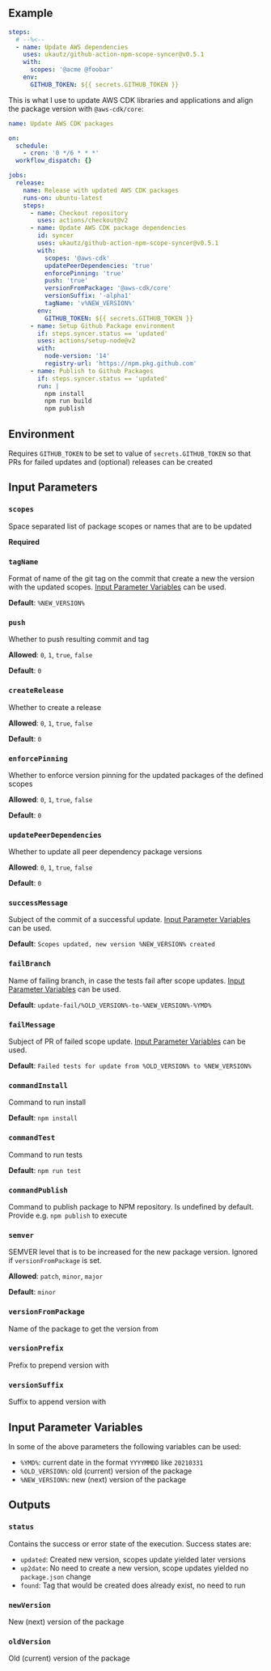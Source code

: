 ## Example

```yaml
steps:
  # --%<--
  - name: Update AWS dependencies
    uses: ukautz/github-action-npm-scope-syncer@v0.5.1
    with:
      scopes: '@acme @foobar'
    env:
      GITHUB_TOKEN: ${{ secrets.GITHUB_TOKEN }}
```

This is what I use to update AWS CDK libraries and applications and align the package version with `@aws-cdk/core`:

```yaml
name: Update AWS CDK packages

on:
  schedule:
    - cron: '0 */6 * * *'
  workflow_dispatch: {}

jobs:
  release:
    name: Release with updated AWS CDK packages
    runs-on: ubuntu-latest
    steps:
      - name: Checkout repository
        uses: actions/checkout@v2
      - name: Update AWS CDK package dependencies
        id: syncer
        uses: ukautz/github-action-npm-scope-syncer@v0.5.1
        with:
          scopes: '@aws-cdk'
          updatePeerDependencies: 'true'
          enforcePinning: 'true'
          push: 'true'
          versionFromPackage: '@aws-cdk/core'
          versionSuffix: '-alpha1'
          tagName: 'v%NEW_VERSION%'
        env:
          GITHUB_TOKEN: ${{ secrets.GITHUB_TOKEN }}
      - name: Setup Github Package environment
        if: steps.syncer.status == 'updated'
        uses: actions/setup-node@v2
        with:
          node-version: '14'
          registry-url: 'https://npm.pkg.github.com'
      - name: Publish to Github Packages
        if: steps.syncer.status == 'updated'
        run: |
          npm install
          npm run build
          npm publish
```

## Environment

Requires `GITHUB_TOKEN` to be set to value of `secrets.GITHUB_TOKEN` so that PRs for failed updates and (optional) releases can be created

## Input Parameters

### `scopes`

Space separated list of package scopes or names that are to be updated

**Required**

### `tagName`

Format of name of the git tag on the commit that create a new the version with the updated scopes. [Input Parameter Variables](#input-parameter-variables) can be used.

**Default**: `%NEW_VERSION%`

### `push`

Whether to push resulting commit and tag

**Allowed**: `0`, `1`, `true`, `false`

**Default**: `0`

### `createRelease`

Whether to create a release

**Allowed**: `0`, `1`, `true`, `false`

**Default**: `0`

### `enforcePinning`

Whether to enforce version pinning for the updated packages of the defined scopes

**Allowed**: `0`, `1`, `true`, `false`

**Default**: `0`

### `updatePeerDependencies`

Whether to update all peer dependency package versions

**Allowed**: `0`, `1`, `true`, `false`

**Default**: `0`

### `successMessage`

Subject of the commit of a successful update. [Input Parameter Variables](#input-parameter-variables) can be used.

**Default**: `Scopes updated, new version %NEW_VERSION% created`

### `failBranch`

Name of failing branch, in case the tests fail after scope updates. [Input Parameter Variables](#input-parameter-variables) can be used.

**Default**: `update-fail/%OLD_VERSION%-to-%NEW_VERSION%-%YMD%`

### `failMessage`

Subject of PR of failed scope update. [Input Parameter Variables](#input-parameter-variables) can be used.

**Default**: `Failed tests for update from %OLD_VERSION% to %NEW_VERSION%`

### `commandInstall`

Command to run install

**Default**: `npm install`

### `commandTest`

Command to run tests

**Default**: `npm run test`

### `commandPublish`

Command to publish package to NPM repository. Is undefined by default. Provide e.g. `npm publish` to execute

### `semver`

SEMVER level that is to be increased for the new package version. Ignored if `versionFromPackage` is set.

**Allowed**: `patch`, `minor`, `major`

**Default**: `minor`

### `versionFromPackage`

Name of the package to get the version from

### `versionPrefix`

Prefix to prepend version with

### `versionSuffix`

Suffix to append version with

## Input Parameter Variables

In some of the above parameters the following variables can be used:

- `%YMD%`: current date in the format `YYYYMMDD` like `20210331`
- `%OLD_VERSION%`: old (current) version of the package
- `%NEW_VERSION%`: new (next) version of the package

## Outputs

### `status`

Contains the success or error state of the execution. Success states are:

- `updated`: Created new version, scopes update yielded later versions
- `up2date`: No need to create a new version, scope updates yielded no `package.json` change
- `found`: Tag that would be created does already exist, no need to run

### `newVersion`

New (next) version of the package

### `oldVersion`

Old (current) version of the package
